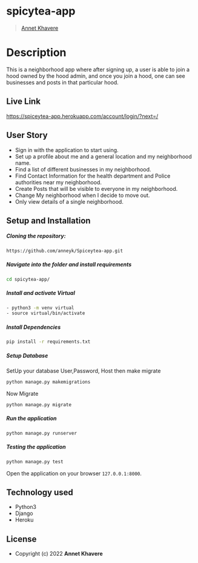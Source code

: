 # spicytea-app

>[Annet Khavere](https://github.com/anneyk)  
  
# Description  
This is a neighborhood app where after signing up, a user is able to join a hood owned by the hood admin, and once you 
join a hood, one can see businesses and posts in that particular hood.
##  Live Link  
https://spiceytea-app.herokuapp.com/account/login/?next=/

## User Story  
  
* Sign in with the application to start using.
* Set up a profile about me and a general location and my neighborhood name.
* Find a list of different businesses in my neighborhood.
* Find Contact Information for the health department and Police authorities near my neighborhood.
* Create Posts that will be visible to everyone in my neighborhood.
* Change My neighborhood when I decide to move out.
* Only view details of a single neighborhood.
  
## Setup and Installation    
##### Cloning the repository:  
 ```bash 
https://github.com/anneyk/Spiceytea-app.git
```
##### Navigate into the folder and install requirements  
 ```bash 
cd spicytea-app/
```
##### Install and activate Virtual  
 ```bash 
- python3 -m venv virtual 
- source virtual/bin/activate  
```  
##### Install Dependencies  
 ```bash 
 pip install -r requirements.txt 
```  
 ##### Setup Database  
  SetUp your database User,Password, Host then make migrate  
 ```bash 
python manage.py makemigrations
 ``` 
 Now Migrate  
 ```bash 
 python manage.py migrate 
```
##### Run the application  
 ```bash 
 python manage.py runserver 
``` 
##### Testing the application  
 ```bash 
 python manage.py test 
```
Open the application on your browser `127.0.0.1:8000`.  
  
 
## Technology used  
  
* Python3
* Django
* Heroku

## License 
* Copyright (c) 2022 **Annet Khavere**
